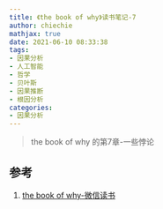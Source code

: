 ```yaml
---
title: 《the book of why》读书笔记-7
author: chiechie
mathjax: true
date: 2021-06-10 08:33:38
tags: 
- 因果分析
- 人工智能
- 哲学
- 贝叶斯
- 因果推断
- 根因分析
categories: 
- 因果分析
---
```


> the book of why 的第7章-一些悖论


## 参考

1. [the book of why-微信读书](http://bayes.cs.ucla.edu/WHY/why-intro.pdf)
